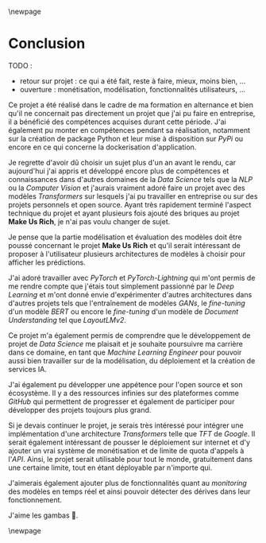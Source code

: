 \newpage
# Conclusion

TODO :
- retour sur projet : ce qui a été fait, reste à faire, mieux, moins bien, ...
- ouverture : monétisation, modélisation, fonctionnalités utilisateurs, ...

Ce projet a été réalisé dans le cadre de ma formation en alternance et bien qu'il ne concernait pas directement un projet
que j'ai pu faire en entreprise, il a bénéficié des compétences acquises durant cette période. J'ai également pu monter en
compétences pendant sa réalisation, notamment sur la création de package Python et leur mise à disposition sur *PyPi* ou
encore en ce qui concerne la dockerisation d'application.

Je regrette d'avoir dû choisir un sujet plus d'un an avant le rendu, car aujourd'hui j'ai appris et développé encore plus
de compétences et connaissances dans d'autres domaines de la *Data Science* tels que la *NLP* ou la *Computer Vision* et 
j'aurais vraiment adoré faire un projet avec des modèles *Transformers* sur lesquels j'ai pu travailler en entreprise ou 
sur des projets personnels et open source. Ayant très rapidement terminé l'aspect technique du projet et ayant plusieurs 
fois ajouté des briques au projet **Make Us Rich**, je n'ai pas voulu changer de sujet.

Je pense que la partie modélisation et évaluation des modèles doit être poussé concernant le projet **Make Us Rich** et 
qu'il serait intéressant de proposer à l'utilisateur plusieurs architectures de modèles à choisir pour afficher les
prédictions.

J'ai adoré travailler avec *PyTorch* et *PyTorch-Lightning* qui m'ont permis de me rendre compte que j'étais tout simplement
passionné par le *Deep Learning* et m'ont donné envie d'expérimenter d'autres architectures dans d'autres projets tels
que l'entraînement de modèles *GANs*, le *fine-tuning* d'un modèle *BERT* ou encore le *fine-tuning* d'un modèle de 
*Document Understanding* tel que *LayoutLMv2*.

Ce projet m'a également permis de comprendre que le développement de projet de *Data Science* me plaisait et je souhaite
poursuivre ma carrière dans ce domaine, en tant que *Machine Learning Engineer* pour pouvoir aussi bien travailler sur de
la modélisation, du déploiement et la création de services IA.

J'ai également pu développer une appétence pour l'open source et son écosystème. Il y a des ressources infinies sur des
plateformes comme *GitHub* qui permettent de progresser et également de participer pour développer des projets toujours
plus grand.

Si je devais continuer le projet, je serais très intéressé pour intégrer une implémentation d'une architecture *Transformers*
telle que *TFT* de *Google*. Il serait également intéressant de pousser le déploiement sur internet et d'y ajouter un
vrai système de monétisation et de limite de quota d'appels à l'*API*. Ainsi, le projet serait utilisable pour tout le 
monde, gratuitement dans une certaine limite, tout en étant déployable par n'importe qui.

J'aimerais également ajouter plus de fonctionnalités quant au *monitoring* des modèles en temps réel et ainsi pouvoir
détecter des dérives dans leur fonctionnement.

J'aime les gambas 🤗.

\newpage
